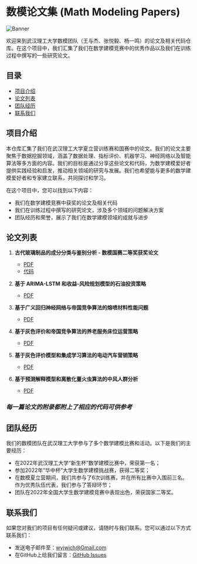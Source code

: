 # 数模论文集 (Math Modeling Papers)

![Banner](banner_image.png)

欢迎来到武汉理工大学数模团队（王与杰、张悦毅、杨一鸣）的论文及相关代码仓库。在这个项目中，我们汇集了我们在数学建模竞赛中的优秀作品以及我们在训练过程中撰写的一些研究论文。



## 目录

- [项目介绍](#项目介绍)
- [论文列表](#论文列表)
- [团队经历](#团队经历)
- [联系我们](#联系我们)

## 项目介绍
本仓库汇集了我们在武汉理工大学夏立营训练赛和国赛中的论文。我们的论文主要聚焦于数据挖掘领域，涵盖了数据处理、指标评价、机器学习、神经网络以及智能算法等多方面的内容。我们的目标是通过分享这些论文和代码，为数学建模爱好者提供实践经验和启发，推动相关领域的研究与发展。我们也希望能与更多的数学建模爱好者和专家建立联系，共同探讨和学习。


在这个项目中，您可以找到以下内容：

- 我们在数学建模竞赛中获奖的论文及相关代码
- 我们在训练过程中撰写的研究论文，涉及多个领域的问题解决方案
- 团队经历和荣誉，展示了我们在数学建模领域的成就与进步


## 论文列表

1. **古代玻璃制品的成分分类与鉴别分析 - 数模国赛二等奖获奖论文**
   - [PDF](古代玻璃制品的成分分类与鉴别分析_数模国赛二等奖获奖论文.pdf)
   - [代码](古代玻璃制品的成分分类与鉴别分析代码及其保存的机器学习模型)
   
2. **基于 ARIMA-LSTM 和收益-风险规划模型的石油投资策略**
   - [PDF](基于&#32;ARIMA-LSTM&#32;和收益-风险规划模型的石油投资策略.pdf)
   
3. **基于广义回归神经网络与帝国竞争算法的熔喷材料性能问题**
   - [PDF](基于广义回归神经网络与帝国竞争算法的熔喷材料性能问题.pdf)
   
4. **基于灰色评价和帝国竞争算法的养老服务床位运营策略**
   - [PDF](基于灰色评价和帝国竞争算法的养老服务床位运营策略.pdf)
   
5. **基于灰色评价模型和集成学习算法的电动汽车营销策略**
   - [PDF](基于灰色评价模型和集成学习算法的电动汽车营销策略.pdf)
   
6. **基于预测解释模型和离散化董火虫算法的中风人群分析**
   - [PDF](基于预测解释模型和离散化董火虫算法的中风人群分析.pdf)

### ***每一篇论文的附录都附上了相应的代码可供参考***

## 团队经历

我们的数模团队在武汉理工大学参与了多个数学建模比赛和活动。以下是我们的主要经历：

- 在2022年武汉理工大学“新生杯”数学建模比赛中，荣获第一名；
- 参加2022年“华中杯”大学生数学建模挑战赛，获得二等奖；
- 在数模夏立营期间，我们共参与了6次训练赛，并在所有比赛中入围前三名。作为优秀队伍代表，我们参与了答辩环节；
- 团队在2022年全国大学生数学建模竞赛中表现出色，荣获国家二等奖。

## 联系我们

如果您对我们的项目有任何疑问或建议，请随时与我们联系。您可以通过以下方式联系我们：

- 发送电子邮件至：wyjwich@Gmail.com
- 在GitHub上给我们留言：[GitHub Issues](https://github.com/Wsandwich/Math-Model-Paper/issues)

